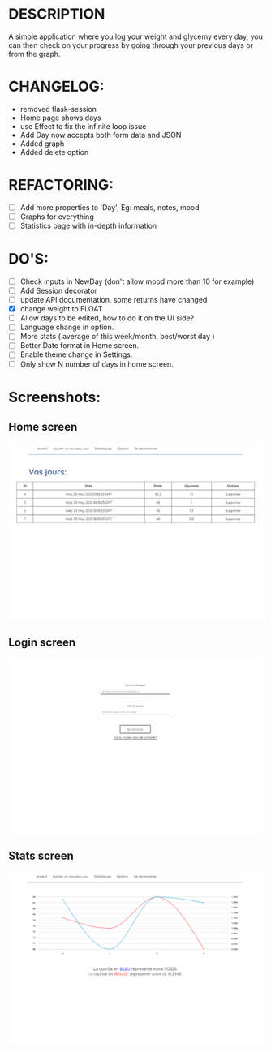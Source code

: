 
# DESCRIPTION
A simple application where you log your weight and glycemy every day, you can then check on your progress by going through your previous days or from the graph.

# CHANGELOG:
- removed flask-session
- Home page shows days
- use Effect to fix the infinite loop issue
- Add Day now accepts both form data and JSON
- Added graph
- Added delete option

# REFACTORING:
- [ ] Add more properties to 'Day', Eg: meals, notes, mood
- [ ] Graphs for everything
- [ ] Statistics page with in-depth information

# DO'S:
- [ ] Check inputs in NewDay (don't allow mood more than 10 for example)
- [ ] Add Session decorator
- [ ] update API documentation, some returns have changed
- [x] change weight to FLOAT
- [ ] Allow days to be edited, how to do it on the UI side?
- [ ] Language change in option.
- [ ] More stats ( average of this week/month, best/worst day )
- [ ] Better Date format in Home screen.
- [ ] Enable theme change in Settings.
- [ ] Only show N number of days in home screen.

# Screenshots:
## Home screen
![Screenshot of the home screen](https://raw.githubusercontent.com/AChillFeeder/diabetes-tracking/main/screenshots/home.png)
## Login screen
![Screenshot of the login screen](https://raw.githubusercontent.com/AChillFeeder/diabetes-tracking/main/screenshots/login_screen.png)
## Stats screen
![Screenshot of the stats screen](https://raw.githubusercontent.com/AChillFeeder/diabetes-tracking/main/screenshots/stats.png)
